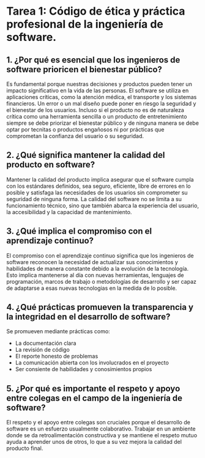 # Tarea 1: Código de ética y práctica profesional de la ingeniería de software.

## 1. ¿Por qué es esencial que los ingenieros de software prioricen el bienestar público?
Es fundamental porque nuestras decisiones y productos pueden tener un impacto significativo en la vida de las personas. 
El software se utiliza en aplicaciones críticas, como la atención médica, el transporte y los sistemas financieros. 
Un error o un mal diseño puede poner en riesgo la seguridad y el bienestar de los usuarios. 
Incluso si el producto no es de naturaleza crítica como una herramienta sencilla o un producto de entretenimiento
siempre se debe priorizar el bienestar público y de ninguna manera se debe optar por tecnitas o productos engañosos
ni por prácticas que comprometan la confianza del usuario o su seguridad.

## 2. ¿Qué significa mantener la calidad del producto en software?
Mantener la calidad del producto implica asegurar que el software cumpla con los estándares definidos, sea seguro, eficiente, 
libre de errores en lo posible y satisfaga las necesidades de los usuarios sin comprometer su seguridad de ninguna forma.
La calidad del software no se limita a su funcionamiento técnico, sino que también abarca la experiencia del usuario, la accesibilidad y la capacidad de mantenimiento. 

## 3. ¿Qué implica el compromiso con el aprendizaje continuo?
El compromiso con el aprendizaje continuo significa que los ingenieros de software reconocen la necesidad de actualizar sus conocimientos y habilidades
de manera constante debido a la evolución de la tecnología. 
Esto implica mantenerse al día con nuevas herramientas, lenguajes de programación, marcos de trabajo o metodologías de desarrollo 
y ser capaz de adaptarse a esas nuevas tecnologias en la medida de lo posible.

## 4. ¿Qué prácticas promueven la transparencia y la integridad en el desarrollo de software?
Se promueven mediante prácticas como: 
* La documentación clara
* La revisión de código
* El reporte honesto de problemas 
* La comunicación abierta con los involucrados en el proyecto
* Ser consiente de habilidades y conosimientos propios

## 5. ¿Por qué es importante el respeto y apoyo entre colegas en el campo de la ingeniería de software?
El respeto y el apoyo entre colegas son cruciales porque el desarrollo de software es un esfuerzo usualmente colaborativo. 
Trabajar en un ambiente donde se da retroalimentación constructiva y se mantiene el respeto mutuo ayuda a aprender unos de otros, 
lo que a su vez mejora la calidad del producto final.
